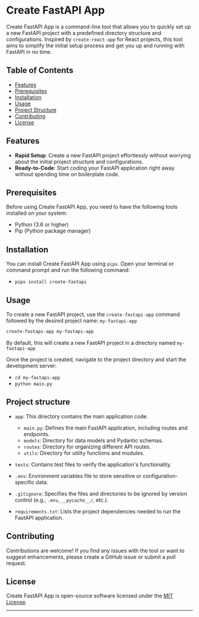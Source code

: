 # Create FastAPI App

Create FastAPI App is a command-line tool that allows you to quickly set up a new FastAPI project with a predefined
directory structure and configurations. Inspired by `create-react-app` for React projects, this tool aims to simplify
the initial setup process and get you up and running with FastAPI in no time.

## Table of Contents

- [Features](#features)
- [Prerequisites](#prerequisites)
- [Installation](#installation)
- [Usage](#usage)
- [Project Structure](#project-structure)
- [Contributing](#contributing)
- [License](#license)

## Features

- **Rapid Setup**: Create a new FastAPI project effortlessly without worrying about the initial project structure and
  configurations.
- **Ready-to-Code**: Start coding your FastAPI application right away without spending time on boilerplate code.

## Prerequisites

Before using Create FastAPI App, you need to have the following tools installed on your system:

- Python (3.6 or higher)
- Pip (Python package manager)

## Installation

You can install Create FastAPI App using `pipx`. Open your terminal or command prompt and run the following command:
* `pipx install create-fastapi`

## Usage

To create a new FastAPI project, use the `create-fastapi-app` command followed by the desired project name:
`my-fastapi-app`

```bash
create-fastapi-app my-fastapi-app
```

By default, this will create a new FastAPI project in a directory named `my-fastapi-app`

Once the project is created, navigate to the project directory and start the development server:

- `cd my-fastapi-app`
- `python main.py`

## Project structure

- `app`: This directory contains the main application code.
    - `main.py`: Defines the main FastAPI application, including routes and endpoints.
    - `models`: Directory for data models and Pydantic schemas.
    - `routes`: Directory for organizing different API routes.
    - `utils`: Directory for utility functions and modules.

- `tests`: Contains test files to verify the application's functionality.

- `.env`: Environment variables file to store sensitive or configuration-specific data.

- `.gitignore`: Specifies the files and directories to be ignored by version control (e.g., `.env`, `__pycache__/`,
  etc.).

- `requirements.txt`: Lists the project dependencies needed to run the FastAPI application.

## Contributing

Contributions are welcome! If you find any issues with the tool or want to suggest enhancements, please create a GitHub
issue or submit a pull request.

## License

Create FastAPI App is open-source software licensed under the [MIT License](https://opensource.org/licenses/MIT).

---
